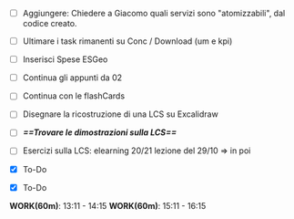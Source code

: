 
- [ ] Aggiungere: Chiedere a Giacomo quali servizi sono "atomizzabili", dal codice creato.
- [ ] Ultimare i task rimanenti su Conc / Download (um e kpi)
- [ ] Inserisci Spese ESGeo
- [ ] Continua gli appunti da 02
- [ ] Continua con le flashCards
- [ ] Disegnare la ricostruzione di una LCS su Excalidraw
- [ ] ***==Trovare le dimostrazioni sulla LCS==***
- [ ] Esercizi sulla LCS: elearning 20/21 lezione del 29/10 => in poi
- [x] To-Do
- [x] To-Do


**WORK(60m)**: 13:11 - 14:15
**WORK(60m)**: 15:11 - 16:15